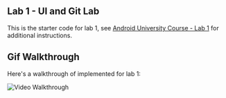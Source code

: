 ## Lab 1 - UI and Git Lab

This is the starter code for lab 1, see [Android University Course - Lab 1](https://courses.codepath.org/courses/android_university/unit/1#!exercises) for additional instructions.

## Gif Walkthrough

Here's a walkthrough of implemented for lab 1:

<img src='https://github.com/Beauchant/android_university_lab1/blob/main/lab1.gif' title='Video Walkthrough' width='' alt='Video Walkthrough' />


